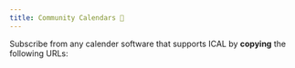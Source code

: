 ```yaml
---
title: Community Calendars 📅
---
```


Subscribe from any calender software that supports ICAL by **copying** the following URLs:

